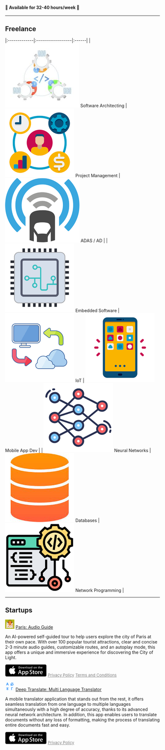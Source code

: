 ####  🍏 Available for 32-40 hours/week 🚀 

----------------
## Freelance 

|:-------------|:------------------|:------|
| <img src="assets/images/freelance/architect.jpeg" alt="architect" class="rounded"> Software Architecting | <img src="assets/images/freelance/management.png" alt="management" class="rounded"> Project Management | <img src="assets/images/freelance/adas.png" alt="adas"  class="rounded"> ADAS / AD |
| <img src="assets/images/freelance/embedded.png" alt="embedded"  class="rounded"> Embedded Software | <img src="assets/images/freelance/iot.png" alt="embedded" class="rounded"> IoT | <img src="assets/images/freelance/mobile.png" alt="mobile"  class="rounded"> Mobile App Dev |
| <img src="assets/images/freelance/ai.png" alt="ai" class="rounded"> Neural Networks | <img src="assets/images/freelance/database.jpeg" alt="database" class="rounded"> Databases | <img src="assets/images/freelance/network.png" alt="network" class="rounded"> Network Programming |

----------------

## Startups
<a href="https://apps.apple.com/us/app/paris-audio-guide/id1671426431" style="display: inline-block;"><img src="assets/images/paris_icon.jpeg" alt="parisImage" width="30" height="30"  class="rounded"> </a>
[Paris: Audio Guide](https://apps.apple.com/us/app/paris-audio-guide/id1671426431)

An AI-powered self-guided tour to help users explore the city of Paris at their own pace. With over 100 popular tourist attractions, clear and concise 2-3 minute audio guides, customizable routes, and an autoplay mode, this app offers a unique and immersive experience for discovering the City of Light.

<a href="https://apps.apple.com/us/app/paris-audio-guide/id1671426431" style="display: inline-block;">
<img src="assets/images/app-store2.png" alt="app-store2" width="135" height="40">  
</a>
<a href="apps/paris-audio-guide/privacy-policy.html" style="color: gray; font-size: small;">Privacy Policy</a>
<a href="apps/paris-audio-guide/terms-and-conditions.html" style="color: gray; font-size: small;">Terms and Conditions</a>


<a href="https://apps.apple.com/us/app/multi-language-translate/id6444265937" style="display: inline-block;"><img src="assets/images/translator_icon.webp" alt="translator_icon" width="30" height="30" class="rounded"></a>
[Deep Translate: Multi Language Translator](https://apps.apple.com/us/app/multi-language-translate/id6444265937)

A mobile translator application that stands out from the rest, it offers seamless translation from one language to multiple languages simultaneously with a high degree of accuracy, thanks to its advanced neural network architecture. In addition, this app enables users to translate documents without any loss of formatting, making the process of translating entire documents fast and easy.

<a href="https://apps.apple.com/us/app/multi-language-translate/id6444265937" style="display: inline-block;">
<img src="assets/images/app-store2.png" alt="app-store2" width="135" height="40">  
</a>
<a href="apps/multi-language-translator/privacy-policy.html" style="color: gray; font-size: small;">Privacy Policy</a>